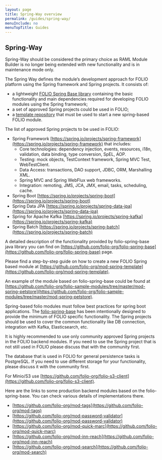 ```yaml
---
layout: page
title: Spring-Way overview
permalink: /guides/spring-way/
menuInclude: no
menuTopTitle: Guides
---
```

## Spring-Way

Spring-Way should be considered the primary choice as RAML Module Builder is no longer being extended with new functionality and is in maintenance mode only.

The Spring Way defines the module’s development approach for FOLIO platform using the Spring framework and Spring projects. It consists of:
- a lightweight [FOLIO Spring Base library](https://github.com/folio-org/folio-spring-base) containing the basic functionality and main dependencies required for developing FOLIO modules using the Spring framework;
- a set of approved Spring projects could be used in FOLIO;
- a [template repository](https://github.com/folio-org/mod-spring-template) that must be used to start a new spring-based FOLIO module.

The list of approved Spring projects to be used in FOLIO:
- Spring Framework [https://spring.io/projects/spring-framework](https://spring.io/projects/spring-framework) that includes:
  - Core technologies: dependency injection, events, resources, i18n, validation, data binding, type conversion, SpEL, AOP.
  - Testing: mock objects, TestContext framework, Spring MVC Test, WebTestClient.
  - Data Access: transactions, DAO support, JDBC, ORM, Marshalling XML.
  - Spring MVC and Spring WebFlux web frameworks.
  - Integration: remoting, JMS, JCA, JMX, email, tasks, scheduling, cache.
- Spring Boot [https://spring.io/projects/spring-boot](https://spring.io/projects/spring-boot)
- Spring Data JPA [https://spring.io/projects/spring-data-jpa](https://spring.io/projects/spring-data-jpa)
- Spring for Apache Kafka [https://spring.io/projects/spring-kafka](https://spring.io/projects/spring-kafka)
- Spring Batch [https://spring.io/projects/spring-batch](https://spring.io/projects/spring-batch)

A detailed description of the functionality provided by folio-spring-base java library you can find on [https://github.com/folio-org/folio-spring-base](https://github.com/folio-org/folio-spring-base) page.

Please find a step-by-step guide on how to create a new FOLIO Spring based module at [https://github.com/folio-org/mod-spring-template](https://github.com/folio-org/mod-spring-template).

An example of the module based on folio-spring-base could be found at [https://github.com/folio-org/folio-sample-modules/tree/master/mod-spring-petstore](https://github.com/folio-org/folio-sample-modules/tree/master/mod-spring-petstore).

Spring-based folio modules must follow best practices for spring boot applications. The [folio-spring-base](https://github.com/folio-org/folio-spring-base) has been intentionally designed to provide the minimum of FOLIO specific functionality. The Spring projects should be used to cover the common functionality like DB connection, integration with Kafka, Elasticsearch, etc.

It is highly recommended to use only community approved Spring projects in the FOLIO backend modules.
If you need to use the Spring project that is not still used in FOLIO please discuss that with the community first.

The database that is used in FOLIO for general persistence tasks is PostgreSQL. If you need to use different storage for your functionality, please discuss it with the community first.

For Minio/S3 use [https://github.com/folio-org/folio-s3-client](https://github.com/folio-org/folio-s3-client).

Here are the links to some production backend modules based on the folio-spring-base. You can check various details of implementations there.

- [https://github.com/folio-org/mod-tags](https://github.com/folio-org/mod-tags)
- [https://github.com/folio-org/mod-password-validator](https://github.com/folio-org/mod-password-validator)
- [https://github.com/folio-org/mod-quick-marc](https://github.com/folio-org/mod-quick-marc)
- [https://github.com/folio-org/mod-inn-reach](https://github.com/folio-org/mod-inn-reach)
- [https://github.com/folio-org/mod-search](https://github.com/folio-org/mod-search)

